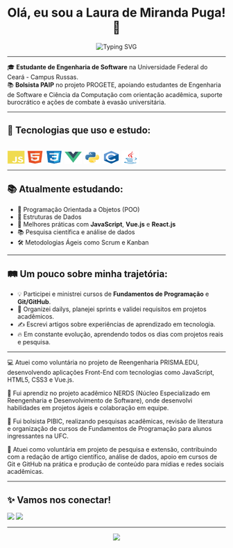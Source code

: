 <h1 align="center">Olá, eu sou a Laura de Miranda Puga! 👋</h1>

<p align="center">
  <img src="https://readme-typing-svg.demolab.com?font=Fira+Code&size=22&pause=1000&center=true&vCenter=true&width=435&lines=Desenvolvedora+Front-End;Apaixonada+por+Tecnologia+e+Educação;Em+busca+de+constante+evolução+🚀" alt="Typing SVG" />
</p>

---

🎓 **Estudante de Engenharia de Software** na Universidade Federal do Ceará - Campus Russas.  
📚 **Bolsista PAIP** no projeto PROGETE, apoiando estudantes de Engenharia de Software e Ciência da Computação com orientação acadêmica, suporte burocrático e ações de combate à evasão universitária.

---

## 🚀 Tecnologias que uso e estudo:

<div style="display: inline_block"><br>
  <img align="center" alt="Laura-Js" height="30" width="40" src="https://raw.githubusercontent.com/devicons/devicon/master/icons/javascript/javascript-plain.svg">
  <img align="center" alt="Laura-HTML" height="30" width="40" src="https://raw.githubusercontent.com/devicons/devicon/master/icons/html5/html5-original.svg">
  <img align="center" alt="Laura-CSS" height="30" width="40" src="https://raw.githubusercontent.com/devicons/devicon/master/icons/css3/css3-original.svg">
  <img align="center" alt="Laura-Vue" height="30" width="40" src="https://raw.githubusercontent.com/devicons/devicon/master/icons/vuejs/vuejs-original.svg">
  <img align="center" alt="Laura-Python" height="30" width="40" src="https://raw.githubusercontent.com/devicons/devicon/master/icons/python/python-original.svg">
  <img align="center" alt="Laura-C" height="30" width="40" src="https://raw.githubusercontent.com/devicons/devicon/master/icons/c/c-original.svg">
  <img align="center" alt="Laura-Java" height="30" width="40" src="https://raw.githubusercontent.com/devicons/devicon/master/icons/java/java-original.svg">
</div>

---

## 📚 Atualmente estudando:

- 🧩 Programação Orientada a Objetos (POO)
- 🧠 Estruturas de Dados
- 🎯 Melhores práticas com **JavaScript**, **Vue.js** e **React.js**
- 📚 Pesquisa científica e análise de dados
- 🛠️ Metodologias Ágeis como Scrum e Kanban

---

## 🛤️ Um pouco sobre minha trajetória:

- 💡 Participei e ministrei cursos de **Fundamentos de Programação** e **Git/GitHub**.
- 🧩 Organizei dailys, planejei sprints e validei requisitos em projetos acadêmicos.
- ✍️ Escrevi artigos sobre experiências de aprendizado em tecnologia.
- 🔥 Em constante evolução, aprendendo todos os dias com projetos reais e pesquisa.

---

💻 Atuei como voluntária no projeto de Reengenharia PRISMA.EDU, desenvolvendo aplicações Front-End com tecnologias como JavaScript, HTML5, CSS3 e Vue.js.

🌟 Fui aprendiz no projeto acadêmico NERDS (Núcleo Especializado em Reengenharia e Desenvolvimento de Software), onde desenvolvi habilidades em projetos ágeis e colaboração em equipe.

🧪 Fui bolsista PIBIC, realizando pesquisas acadêmicas, revisão de literatura e organização de cursos de Fundamentos de Programação para alunos ingressantes na UFC.

📝 Atuei como voluntária em projeto de pesquisa e extensão, contribuindo com a redação de artigo científico, análise de dados, apoio em cursos de Git e GitHub na prática e produção de conteúdo para mídias e redes sociais acadêmicas.

---

## ✨ Vamos nos conectar!

<div> 
  <a href="https://www.linkedin.com/in/laurapuga/" target="_blank"><img src="https://img.shields.io/badge/-LinkedIn-%230077B5?style=for-the-badge&logo=linkedin&logoColor=white" target="_blank"></a> 
  <a href="mailto:laurampuga@gmail.com"><img src="https://img.shields.io/badge/-Gmail-red?style=for-the-badge&logo=gmail&logoColor=white" target="_blank"></a>
</div>

---

<p align="center">
  <img src="https://capsule-render.vercel.app/api?type=waving&color=gradient&height=150&section=footer"/>
</p>




<!--
**laurapugaa/laurapugaa** is a ✨ _special_ ✨ repository because its `README.md` (this file) appears on your GitHub profile.

Here are some ideas to get you started:

- 🔭 I’m currently working on ...
- 🌱 I’m currently learning ...
- 👯 I’m looking to collaborate on ...
- 🤔 I’m looking for help with ...
- 💬 Ask me about ...
- 📫 How to reach me: ...
- 😄 Pronouns: ...
- ⚡ Fun fact: ...
-->
